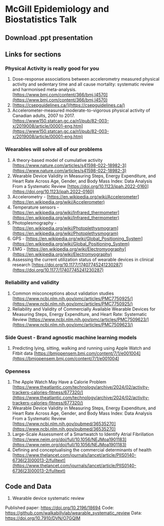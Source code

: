 # McGill Epidemiology and Biostatistics Talk

## Download .ppt presentation

## Links for sections

### Physical Activity is really good for you

1. Dose-response associations between accelerometry measured physical activity and sedentary time and all cause mortality: systematic review and harmonised meta-analysis. [https://www.bmj.com/content/366/bmj.l4570](https://www.bmj.com/content/366/bmj.l4570)
2. [https://csepguidelines.ca/](https://csepguidelines.ca/)
3. Accelerometer-measured moderate-to-vigorous physical activity of Canadian adults, 2007 to 2017. [https://www150.statcan.gc.ca/n1/pub/82-003-x/2019008/article/00001-eng.htm](https://www150.statcan.gc.ca/n1/pub/82-003-x/2019008/article/00001-eng.htm)

### Wearables will solve all of our problems

1. A theory-based model of cumulative activity [https://www.nature.com/articles/s41598-022-18982-3](https://www.nature.com/articles/s41598-022-18982-3)
2. Wearable Device Validity in Measuring Steps, Energy Expenditure, and Heart Rate Across Age, Gender, and Body Mass Index: Data Analysis From a Systematic Review  [https://doi.org/10.1123/jpah.2022-0160](https://doi.org/10.1123/jpah.2022-0160)
3. Accelerometry - [https://en.wikipedia.org/wiki/Accelerometer](https://en.wikipedia.org/wiki/Accelerometer)
4. Temperature sensors - [https://en.wikipedia.org/wiki/Infrared_thermometer](https://en.wikipedia.org/wiki/Infrared_thermometer) 
5. Photoplesmography - [https://en.wikipedia.org/wiki/Photoplethysmogram](https://en.wikipedia.org/wiki/Photoplethysmogram)
6. GPS - [https://en.wikipedia.org/wiki/Global_Positioning_System](https://en.wikipedia.org/wiki/Global_Positioning_System)
7. EMG  - [https://en.wikipedia.org/wiki/Electromyography](https://en.wikipedia.org/wiki/Electromyography) 
8. Assessing the current utilization status of wearable devices in clinical research [https://doi.org/10.1177/17407745241230287](https://doi.org/10.1177/17407745241230287)

### Reliability and validity

1. Common misconceptions about validation studies [https://www.ncbi.nlm.nih.gov/pmc/articles/PMC7750925/](https://www.ncbi.nlm.nih.gov/pmc/articles/PMC7750925/)
2. Reliability and Validity of Commercially Available Wearable Devices for Measuring Steps, Energy Expenditure, and Heart Rate: Systematic Review [https://www.ncbi.nlm.nih.gov/pmc/articles/PMC7509623/](https://www.ncbi.nlm.nih.gov/pmc/articles/PMC7509623/)

### Side Quest - Brand agnostic machine learning models

1. Predicting lying, sitting, walking and running using Apple Watch and Fitbit data [https://bmjopensem.bmj.com/content/7/1/e001004](https://bmjopensem.bmj.com/content/7/1/e001004)

### Openness

1. The Apple Watch May Have a Calorie Problem [https://www.theatlantic.com/technology/archive/2024/02/activity-trackers-calories-fitness/677320/](https://www.theatlantic.com/technology/archive/2024/02/activity-trackers-calories-fitness/677320/)
2. Wearable Device Validity in Measuring Steps, Energy Expenditure, and Heart Rate Across Age, Gender, and Body Mass Index: Data Analysis From a Systematic Review  [https://www.ncbi.nlm.nih.gov/pubmed/36535270](https://www.ncbi.nlm.nih.gov/pubmed/36535270)
3. Large-Scale Assessment of a Smartwatch to Identify Atrial Fibrillation [https://www.nejm.org/doi/full/10.1056/NEJMoa1901183](https://www.nejm.org/doi/full/10.1056/NEJMoa1901183)
4. Defining and conceptualising the commercial determinants of health [https://www.thelancet.com/journals/lancet/article/PIIS0140-6736(23)00013-2/fulltext](https://www.thelancet.com/journals/lancet/article/PIIS0140-6736(23)00013-2/fulltext)

## Code and Data

1. Wearable device systematic review

Published paper: https://doi.org/10.2196/18694 
Code: https://github.com/walkabillylab/wearable_systematic_review
Data: https://doi.org/10.7910/DVN/O7GQIM
